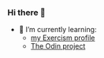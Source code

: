 ### Hi there 👋
- 🌱 I’m currently learning:
  - [my Exercism profile](https://exercism.org/profiles/schapira)
  - [The Odin project](https://www.theodinproject.com/)
<!--
**schapira/schapira** is a ✨ _special_ ✨ repository because its `README.md` (this file) appears on your GitHub profile.

Here are some ideas to get you started:

- 🔭 I’m currently working on ...
- 🌱 I’m currently learning ...
- 👯 I’m looking to collaborate on ...
- 🤔 I’m looking for help with ...
- 💬 Ask me about ...
- 📫 How to reach me: ...
- 😄 Pronouns: ...
- ⚡ Fun fact: ...
-->
